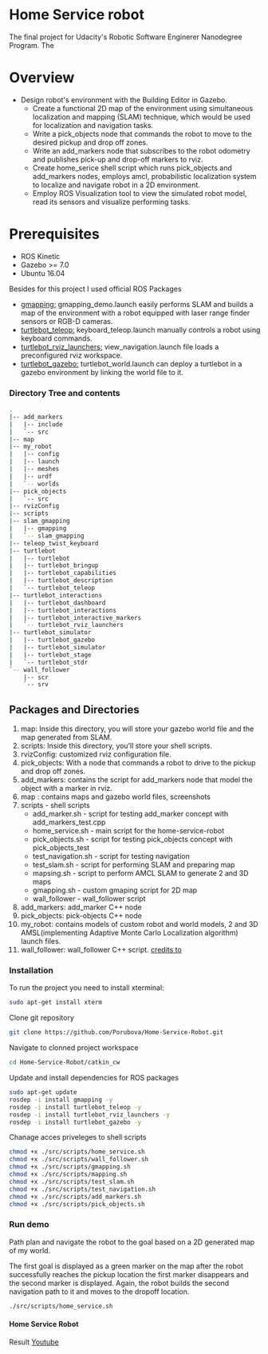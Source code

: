 # Home Service robot

The final project for Udacity's Robotic Software Enginerer Nanodegree Program. The 

# Overview
- Design robot's environment with the Building Editor in Gazebo.
  -  Create a functional 2D map of the environment using simultaneous localization and mapping (SLAM) technique, which would be used for localization and navigation tasks. 
  - Write a pick_objects node that commands the robot to move to the desired pickup and drop off zones.
  - Write an add_markers node that subscribes to the robot odometry and publishes pick-up and drop-off markers to rviz.
  - Create home_serice shell script which runs pick_objects and  add_markers nodes, employs amcl, probabilistic localization system to localize and navigate robot in a 2D environment. 
  - Employ ROS Visualization tool to view the simulated robot model, read its sensors and visualize performing tasks.

# Prerequisites

  - ROS Kinetic
  - Gazebo >= 7.0
  - Ubuntu 16.04


Besides for this project I used official ROS Packages
 - [gmapping:](http://wiki.ros.org/gmapping) gmapping_demo.launch easily performs SLAM and builds a map of the environment with a robot equipped with laser range finder sensors or RGB-D cameras.
 - [turtlebot_teleop:](http://wiki.ros.org/turtlebot_teleop) keyboard_teleop.launch  manually controls a robot using keyboard commands.
- [turtlebot_rviz_launchers:](http://wiki.ros.org/turtlebot_rviz_launchers) view_navigation.launch file loads a preconfigured rviz workspace.
- [turtlebot_gazebo:](http://wiki.ros.org/turtlebot_gazebo) turtlebot_world.launch can deploy a turtlebot in a gazebo environment by linking the world file to it.

### Directory Tree and contents

```sh
.
|-- add_markers
|   |-- include
|   `-- src
|-- map
|-- my_robot
|   |-- config
|   |-- launch
|   |-- meshes
|   |-- urdf
|   `-- worlds
|-- pick_objects
|   `-- src
|-- rvizConfig
|-- scripts
|-- slam_gmapping
|   |-- gmapping
|   `-- slam_gmapping
|-- teleop_twist_keyboard
|-- turtlebot
|   |-- turtlebot
|   |-- turtlebot_bringup
|   |-- turtlebot_capabilities
|   |-- turtlebot_description
|   `-- turtlebot_teleop
|-- turtlebot_interactions
|   |-- turtlebot_dashboard
|   |-- turtlebot_interactions
|   |-- turtlebot_interactive_markers
|   `-- turtlebot_rviz_launchers
|-- turtlebot_simulator
|   |-- turtlebot_gazebo
|   |-- turtlebot_simulator
|   |-- turtlebot_stage
|   `-- turtlebot_stdr
`-- wall_follower
    |-- scr
    `-- srv

```
## Packages and Directories
1. map: Inside this directory, you will store your gazebo world file and the map generated from SLAM.
2. scripts: Inside this directory, you’ll store your shell scripts.
3. rvizConfig:  customized rviz configuration file.
4. pick_objects: With a node that commands a robot to drive to the pickup and drop off zones.
5. add_markers: contains the script for add_markers node that model the object with a marker in rviz.
6. map : contains maps and gazebo world files, screenshots 
7. scripts - shell scripts
    - add_marker.sh - script for testing add_marker concept with add_markers_test.cpp
     - home_service.sh - main script for the home-service-robot
    - pick_objects.sh - script for testing pick_objects concept with pick_objects_test
    - test_navigation.sh - script for testing navigation
    - test_slam.sh - script for performing SLAM and preparing map
    - mapsing.sh - script to perform AMCL SLAM to generate 2 and 3D maps
    - gmapping.sh - custom gmaping script for 2D map
    - wall_follower - wall_follower script
8. add_markers: add_marker C++ node
9. pick_objects: pick-objects C++ node
10. my_robot: contains models of custom robot and world models, 2 and 3D AMSL(implementing Adaptive Monte Carlo Localization algorithm) launch files.
11. wall_follower: wall_follower C++ script. [credits to](https://github.com/udacity/RoboND-PathPlanning)



### Installation


To run the project you need to install xterminal:

```sh
sudo apt-get install xterm
```

Clone git repository
```sh
git clone https://github.com/Porubova/Home-Service-Robot.git
```

Navigate to clonned project workspace
```sh
cd Home-Service-Robot/catkin_cw
```
Update and install dependencies for ROS packages
```sh
sudo apt-get update
rosdep -i install gmapping -y
rosdep -i install turtlebot_teleop -y
rosdep -i install turtlebot_rviz_launchers -y
rosdep -i install turtlebot_gazebo -y
```

Chanage acces priveleges to shell scripts 
```sh
chmod +x ./src/scripts/home_service.sh
chmod +x ./src/scripts/wall_follower.sh
chmod +x ./src/scripts/gmapping.sh
chmod +x ./src/scripts/mapping.sh
chmod +x ./src/scripts/test_slam.sh
chmod +x ./src/scripts/test_navigation.sh
chmod +x ./src/scripts/add_markers.sh
chmod +x ./src/scripts/pick_objects.sh
```
### Run demo
Path plan and navigate the robot to the goal based on a 2D generated map of my world.

The first goal is displayed as a green marker on the map after the robot successfully reaches the pickup location the first marker disappears and the second marker is displayed. Again, the robot builds the second navigation path to it and moves to the dropoff location.

```sh
./src/scripts/home_service.sh
```

#### Home Service Robot

Result [Youtube](https://youtu.be/lpFTZQGdncQ)

